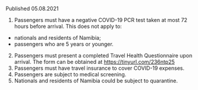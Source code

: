 Published 05.08.2021 
1. Passengers must have a negative COVID-19 PCR test taken at most 72 hours before arrival.
This does not apply to:
- nationals and residents of Namibia;
- passengers who are 5 years or younger.
2. Passengers must present a completed Travel Health Questionnaire upon arrival. The form can be obtained at <a href="https://tinyurl.com/236ntp25">https://tinyurl.com/236ntp25</a> 
3. Passengers must have travel insurance to cover COVID-19 expenses.
4. Passengers are subject to medical screening.
5. Nationals and residents of Namibia could be subject to quarantine.

